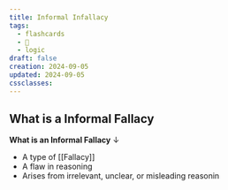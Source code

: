 ```yaml
---
title: Informal Infallacy
tags:
  - flashcards
  - 🌱
  - logic
draft: false
creation: 2024-09-05
updated: 2024-09-05
cssclasses: 
---
```

## What is a Informal Fallacy

**What is an Informal Fallacy**
↓
- A type of [[Fallacy]]
- A flaw in reasoning
- Arises from irrelevant, unclear, or misleading reasonin
<!--SR:!2025-01-09,24,270-->